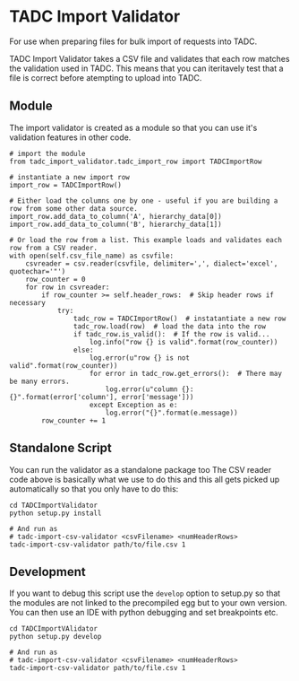 # TADC Import Validator

For use when preparing files for bulk import of requests into TADC.

TADC Import Validator takes a CSV file and validates that each row matches the validation used in TADC. This means that you can iteritavely test that a file is correct before atempting to upload into TADC.

## Module

The import validator is created as a module so that you can use it's validation features in other code.

```(python)
# import the module
from tadc_import_validator.tadc_import_row import TADCImportRow

# instantiate a new import row
import_row = TADCImportRow()

# Either load the columns one by one - useful if you are building a row from some other data source.
import_row.add_data_to_column('A', hierarchy_data[0])
import_row.add_data_to_column('B', hierarchy_data[1])

# Or load the row from a list. This example loads and validates each row from a CSV reader.
with open(self.csv_file_name) as csvfile:
	csvreader = csv.reader(csvfile, delimiter=',', dialect='excel', quotechar='"')
	row_counter = 0
	for row in csvreader:
		if row_counter >= self.header_rows:  # Skip header rows if necessary
			try:
				tadc_row = TADCImportRow()  # instatantiate a new row
				tadc_row.load(row)  # load the data into the row
				if tadc_row.is_valid():  # If the row is valid...
					log.info("row {} is valid".format(row_counter))
				else:
					log.error(u"row {} is not valid".format(row_counter))
					for error in tadc_row.get_errors():  # There may be many errors.
						log.error(u"column {}: {}".format(error['column'], error['message']))
					except Exception as e:
						log.error("{}".format(e.message))
		row_counter += 1
```

## Standalone Script

You can run the validator as a standalone package too The CSV reader code above is basically what we use to do this and this all gets picked up automatically so that you only have to do this:

```(bash)
cd TADCImportValidator
python setup.py install

# And run as
# tadc-import-csv-validator <csvFilename> <numHeaderRows>
tadc-import-csv-validator path/to/file.csv 1
```

## Development

If you want to debug this script use the `develop` option to setup.py so that the modules are not linked to the precompiled egg but to your own version.
You can then use an IDE with python debugging and set breakpoints etc.

```(bash)
cd TADCImportVAlidator
python setup.py develop

# And run as
# tadc-import-csv-validator <csvFilename> <numHeaderRows>
tadc-import-csv-validator path/to/file.csv 1
```

